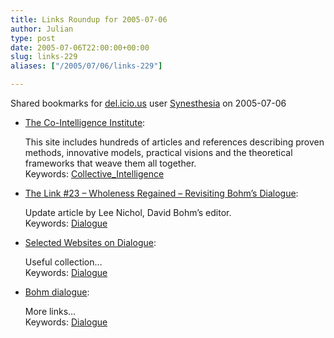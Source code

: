 ```yaml
---
title: Links Roundup for 2005-07-06
author: Julian
type: post
date: 2005-07-06T22:00:00+00:00
slug: links-229 
aliases: ["/2005/07/06/links-229"]

---
```

Shared bookmarks for [del.icio.us][1] user  [Synesthesia][2] on 2005-07-06

  * [The Co-Intelligence Institute][3]:
  
    This site includes hundreds of articles and references describing proven methods, innovative models, practical visions and the theoretical frameworks that weave them all together.   
    Keywords: [Collective_Intelligence][4]
  * [The Link #23 &#8211; Wholeness Regained &#8211; Revisiting Bohm&#8217;s Dialogue][5]:
  
    Update article by Lee Nichol, David Bohm&#8217;s editor.   
    Keywords: [Dialogue][6]
  * [Selected Websites on Dialogue][7]:
  
    Useful collection&#8230;   
    Keywords: [Dialogue][6]
  * [Bohm dialogue][8]:
  
    More links&#8230;   
    Keywords: [Dialogue][6]

 [1]: https://del.icio.us/
 [2]: https://del.icio.us/synesthesia
 [3]: https://www.co-intelligence.org/ "https://www.co-intelligence.org/"
 [4]: https://del.icio.us/synesthesia/Collective_Intelligence
 [5]: https://www.kinfonet.org/the_link/link_23/nichol.asp "https://www.kinfonet.org/the_link/link_23/nichol.asp"
 [6]: https://del.icio.us/synesthesia/Dialogue
 [7]: https://www.laetusinpraesens.org/links/webdial.php "https://www.laetusinpraesens.org/links/webdial.php"
 [8]: https://www.muc.de/~heuvel/dialogue/ "https://www.muc.de/~heuvel/dialogue/"